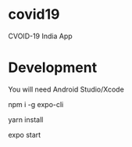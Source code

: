 # covid19
CVOID-19 India App

# Development

You will need Android Studio/Xcode

npm i -g expo-cli

yarn install

expo start

